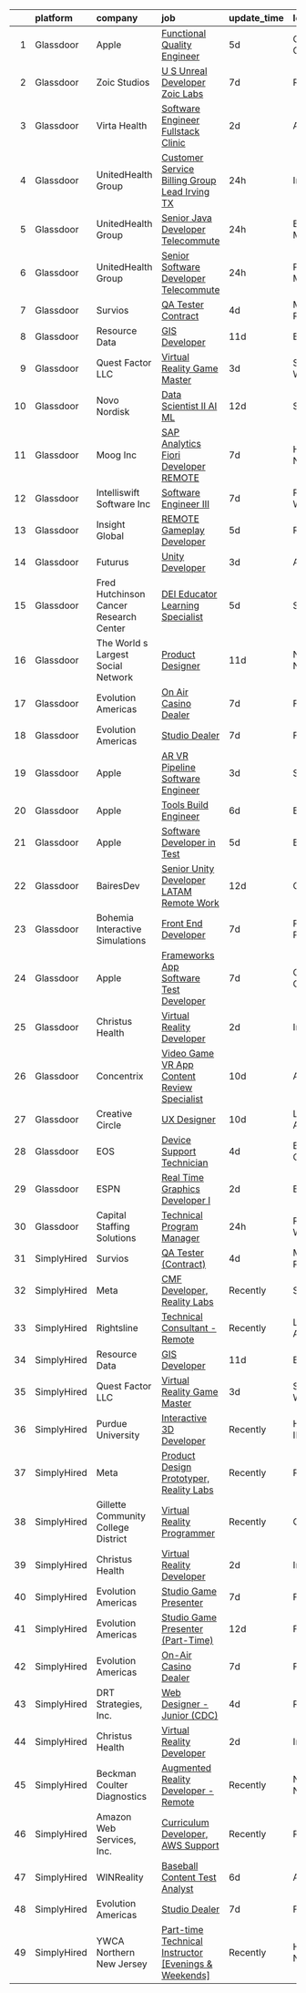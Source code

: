

|    | platform    | company                                | job                                                                                                                                                                                                                                                                                                                                                                                                                                                                                                                                                                                                                                                                                                                                                                                                                                                                                                                                                                                                                                                                                                                                                                                                                                                                                                                                                                                      | update_time   | location           |
|---:|:------------|:---------------------------------------|:-----------------------------------------------------------------------------------------------------------------------------------------------------------------------------------------------------------------------------------------------------------------------------------------------------------------------------------------------------------------------------------------------------------------------------------------------------------------------------------------------------------------------------------------------------------------------------------------------------------------------------------------------------------------------------------------------------------------------------------------------------------------------------------------------------------------------------------------------------------------------------------------------------------------------------------------------------------------------------------------------------------------------------------------------------------------------------------------------------------------------------------------------------------------------------------------------------------------------------------------------------------------------------------------------------------------------------------------------------------------------------------------|:--------------|:-------------------|
|  1 | Glassdoor   | Apple                                  | [Functional Quality Engineer](https://www.glassdoor.com/partner/jobListing.htm?pos=119&ao=1110586&s=58&guid=00000183a1d0d97386acb618a6401f56&src=GD_JOB_AD&t=SR&vt=w&cs=1_0c2a45ea&cb=1664867162862&jobListingId=1008167611694&cpc=F41FEAB56D215062&jrtk=3-0-1gegt1mcri9jg801-1gegt1mdhghr2800-f3a14c9034c69ff5--6NYlbfkN0BvKrLyj5gPmtZO9T8euul8TCxuuKNOtzRJOomxnwSEodTz2Bc-sPZlt2Zgji_QUXGnLYDbMSplYaGsgsjqv-vKJ2u-bn7LB22G0qUrPM_Lh5FDBNNtKI2uIFSWfAJiMxMPqbPyugFUp4tLhfOr5SsD7WiYT3jtdhbyWQfpEku8t9ccDmg96-HRhl_iQGgWT1flHOpvs5dkEVsNHJYWuyXSMsuZhrAXmoegzL0Ygtvl-ayua1-Y0SCis2sT-KokoZD5DTOWmzA8-gmbx88LGgDDeJmB4RfHa2mYocrk9l_idcPsFMkcOAzlhg2fEC0K9AX1kxFtzUym1rrxsyo9ryKdgKXYyl22kVIx-W5vzWA0rS1SV6cet6Dm-VQheuRyPNnwZ_SwKabJL2sKggs1LuUmT5gJNE6ey6K6yvf87ArG9M1IrksbqcfT5gQkeRDJ23vzvXAhvKHeerlwDP5tzd1MIyzDXiUQYBz_xPFDPAoFbG85CzNFCuEfwhl5eOxE_r4-YhsO1qLrlWAxK_anQSt4UVSclSttR5WuLhPCjisNiENiiUve1rrOs-QueiwSBHdOGnsSR-AsZa_u9J0t9w7FOWAJLmBwT27QGVpJUIqiW2a1x62u8gCZwpnOmA_CemeS2_miJkZ3-OHc3mDt1RrQarXILEMv8jmAz4gaM23CjSJX2d6oDfuYXuGHik5oDZaVeyB3MuaUKSNVYW8ntuhTvWAthebfz4ewEqRaR_wzdGa0bkZvfDD2v0QocehgDUsFx5MltPaDxeprgOn12fFDCKH6bFW2tCbos_L26oRNQBLKgaFHKMWQ1qlzKdnB46cBEZh0qZMBC8zop8UnzATMIlcLx8VsZ2jK968wQqOwESuBmJOHP8s9aKX7zg9zpxU6EmGDjKuOcDNH4iptvfUbj3a5FRjn_yFRCtUWjEA2N8fVEgC9lOZNdthIzw42kWAK_QkKet0nPkh5Uw8qS5t0)                                        | 5d            | Cupertino, CA      |
|  2 | Glassdoor   | Zoic Studios                           | [U S  Unreal Developer  Zoic Labs](https://www.glassdoor.com/partner/jobListing.htm?pos=125&ao=1136043&s=58&guid=00000183a1d0d97386acb618a6401f56&src=GD_JOB_AD&t=SR&vt=w&ea=1&cs=1_97c669fc&cb=1664867162862&jobListingId=1008164310134&jrtk=3-0-1gegt1mcri9jg801-1gegt1mdhghr2800-caf17e6357ecfc16-)                                                                                                                                                                                                                                                                                                                                                                                                                                                                                                                                                                                                                                                                                                                                                                                                                                                                                                                                                                                                                                                                                   | 7d            | Remote             |
|  3 | Glassdoor   | Virta Health                           | [Software Engineer  Fullstack   Clinic](https://www.glassdoor.com/partner/jobListing.htm?pos=114&ao=1110586&s=58&guid=00000183a1d0d97386acb618a6401f56&src=GD_JOB_AD&t=SR&vt=w&cs=1_8849b9a4&cb=1664867162861&jobListingId=1008176508563&cpc=42BEC95245890617&jrtk=3-0-1gegt1mcri9jg801-1gegt1mdhghr2800-b14325a7bf5ec6db--6NYlbfkN0AfRf_P-ca05LPdwl18rGIzUr6AHy1uTjbsV8Zoyst9jkXp3tWimqtiGkfeaDSZ-Usv3fqw3KYiW8ncjMF-Lq34_3qp9539Mcg24b2A0AsEaHmerLmyDnF4ksUzHDqAUecsgAOAVarpWXVpqrVOi7XTBLziuY3yl4p0t9Fg_PCE-n6fSUQZ4XZWw-ZNKIyS8eTL81iX9JQgLaf-DDYnQrlZGKNbMvXPcHnKMF2V97TGItdUSlzNbFKzbXndQ8vhoDEm6vz13uPH-Iu9loxQ0-eLHARmQc86fjHtwbXRtGkrFc6cnZ7fX34nUqLS28b4PY28Igb6z8cWY0twJYsbUahbZ0VD_26NGmsikpdJGtZ45Z61_Yfk2IbEsCs0YTv2eGeQojP3w8n3CtyygzTNgwZNldmYKM93PKM5yDbqH57snfYV9pNddSi-zMcwngK9CFvn-pgdatmcjXzwAOi4xAV9fnmaKqlK5fiIU4ktyKnTn88Acx1M64iuvvbfr9y5q5FOuYCnrXfCLiz4xw3Vtpe5Z87Q3zrykyDQb2vrVLb2lh4307j236QGdyKTWwCaG5U869wwk5dY8kTMfvJJIvpdaOSGLCjcJJ5lcE-LqfUlDzBwCH8T3wErpcbu84Po0Zi47FTyZZxvx7D3BIM6AMpY6eoy5dbyam6kje8_WLaYkMoida2Mb7Hf7B5Ax4QQQr5WpumMIEyMExq46jcNSl8nL_Nux2U1aKarG-mVPF3jFuqKCTcEApauazCDv7PmGHfZHuB5jHHUitod47F49sPDiMmjI--FtPfKqWKt8DwvjsYWQODpIoe9nFqBDRgQNbRdx7BqEag2QY5rjrqz_am_AuJTKV5s1Jm19MsnlsshTqvPKlhlAucldKniWZCfdVo%3D)                                                                                                                | 2d            | Atlanta, GA        |
|  4 | Glassdoor   | UnitedHealth Group                     | [Customer Service Billing Group Lead   Irving  TX](https://www.glassdoor.com/partner/jobListing.htm?pos=115&ao=1110586&s=58&guid=00000183a1d0d97386acb618a6401f56&src=GD_JOB_AD&t=SR&vt=w&cs=1_6f7568cc&cb=1664867162861&jobListingId=1008179765253&cpc=9908D8D4413DBB8A&jrtk=3-0-1gegt1mcri9jg801-1gegt1mdhghr2800-9c33bb72a553ec16--6NYlbfkN0C8O9VKdOj_1Zh75e9_CvYhSsWVxS1Pvi5WUWhsf4w7FMNRJSW4TyxYsYuWD0K0LuA01ro-UuEQvTv5tiFQttBTnbcNvQL-j6DpUd9Ynp5eckEN2wuUI2m2CZfxAUkMzWKKyxh1pMdsjKT0zhPy1GQxnLrMyN1lmrv1yxJn1WTfY14Fc1Zm0XWpMwJDf7lbvKw4gsspd3RV4_thi1TsnDWAOk7kJf0cq2rvjlay7lH4hJ-tflnSrH_l3smM8MTPpahVMLUfjoxEaoFleCRZW5bZkS6N9vVNRCUmCsTYggCaae-exJHu6Jlvy9-jYvjI3xth9GYr_dPABAAuuPG1ntLDTqfLIxqmDNsay8Qbh_vpHySFrMmD6h7Ji3MB_vf-zggGOeiywlmghRbbzU2v0X9SKzVlbGrrHzFSB9vVbfgRDB7WQ5FDdGrJSbLm_CbnqeE%3D)                                                                                                                                                                                                                                                                                                                                                                                                                                                                                                                                                                     | 24h           | Irving, TX         |
|  5 | Glassdoor   | UnitedHealth Group                     | [Senior Java Developer   Telecommute](https://www.glassdoor.com/partner/jobListing.htm?pos=112&ao=1110586&s=58&guid=00000183a1d0d97386acb618a6401f56&src=GD_JOB_AD&t=SR&vt=w&cs=1_a930e9ae&cb=1664867162861&jobListingId=1008179765503&cpc=6FC5BA77C9A4CD78&jrtk=3-0-1gegt1mcri9jg801-1gegt1mdhghr2800-1579c048c6a53b2f--6NYlbfkN0C8O9VKdOj_1Zh75e9_CvYhSsWVxS1Pvi5WUWhsf4w7FIc3O6B0uG3ldAQAeoX1gopMpT4I7ihXop205XFPTxLle7E8V9NmEYTvu3pgvT2eemjxVuy99RfrmjBb10jgJMuPbHqt-J0JP4R9R1DomL4CwCqDPc2VC-EMSLYybZtMfcFHaH2c_8Suyu3mEk10WxZnEEWBULJVAyWt_5d7pKcqxZRs4YWSUTAZ-UgvkoGZO90J2LSI-6mtbUYcblEe2j5H64IktBfC-CkNatD_Mk09om0joa01vIPMJoNTqqYimGzWc9vEhpkm2AcsztFoLyjFME2x5SUb2otjwiZJprBN2fxFzJ6wlAHH4EpxlSN2N1T0F74dnvmYArwzmLgutIJ6ogicurZ4EE9GFLM1NrQyjSeC79G-sq_8Y6-O9YYxbKScCe1P-MIVwJLkHHWpP9w%3D)                                                                                                                                                                                                                                                                                                                                                                                                                                                                                                                                                                                  | 24h           | Eden Prairie, MN   |
|  6 | Glassdoor   | UnitedHealth Group                     | [Senior Software Developer   Telecommute](https://www.glassdoor.com/partner/jobListing.htm?pos=113&ao=1110586&s=58&guid=00000183a1d0d97386acb618a6401f56&src=GD_JOB_AD&t=SR&vt=w&cs=1_8a783075&cb=1664867162861&jobListingId=1008179764828&cpc=217C45A42544DB93&jrtk=3-0-1gegt1mcri9jg801-1gegt1mdhghr2800-3638ad3ac4fa814d--6NYlbfkN0C8O9VKdOj_1Zh75e9_CvYhSsWVxS1Pvi5WUWhsf4w7FIc3O6B0uG3ldAQAeoX1gopMpT4I7ihXoipg5dkHpFkdXC6AiJahQVx3POWSDHXJXgCmjvV16e_YiMpoadAcZIvjc-0TtE6JBe5vdnZFTnT31etdrg89GVhYZ2VH5_4mxwaDFxqV2r4uuhDHYBtYfyIToOuNeI1OYGeb_b0Ayy3paJrOWHy9vp3xGCfGpgHBBrb14u9I7Dcr3bCahjU4E-FLlwkrwQK9EZG58SBoOuuXlnDCPcZsRSrXHKLWC8ioO8FDfozjqttQiEgkcSFlV9LxMEP1fk6QqL76jIrz3Ka5IYtQjk1MU9obudPzrYOfPw9yPooNRWExKKVErVLq8c_g6QaDkmjAVmJZVIC8O2i2aMUOwQqrweck-ARNNwhPfnC_m6vYKTR46ZD8P5yx_Xo%3D)                                                                                                                                                                                                                                                                                                                                                                                                                                                                                                                                                                              | 24h           | Plymouth, MN       |
|  7 | Glassdoor   | Survios                                | [QA Tester  Contract ](https://www.glassdoor.com/partner/jobListing.htm?pos=130&ao=1136043&s=58&guid=00000183a1d0d97386acb618a6401f56&src=GD_JOB_AD&t=SR&vt=w&ea=1&cs=1_e4fd16d7&cb=1664867162863&jobListingId=1008172186706&jrtk=3-0-1gegt1mcri9jg801-1gegt1mdhghr2800-6b15e7a1e0d15c3a-)                                                                                                                                                                                                                                                                                                                                                                                                                                                                                                                                                                                                                                                                                                                                                                                                                                                                                                                                                                                                                                                                                               | 4d            | Marina del Rey, CA |
|  8 | Glassdoor   | Resource Data                          | [GIS Developer](https://www.glassdoor.com/partner/jobListing.htm?pos=101&ao=1110586&s=58&guid=00000183a1d0d97386acb618a6401f56&src=GD_JOB_AD&t=SR&vt=w&ea=1&cs=1_c0af7177&cb=1664867162860&jobListingId=1008156409913&cpc=AE9490510CEB3845&jrtk=3-0-1gegt1mcri9jg801-1gegt1mdhghr2800-2eca3f03e7683f2d--6NYlbfkN0Dl7F8yQ3Mt_M0p4pEaeq_LOWEMcxAwOSX3iRAQq_Rxvk4JCbRY4mFoWp-vOhIcdrromiIp2nqw6_MTPQeX64telXdoQGJKsK2YpbAjw4gP4osxmYU-H3UjB-EMHtF2MIDykynp3y5a9aBAAQLWbfe5lbII1XyLkZv4uTXcK6AXfFgKkJYZHCsBjKF3WO8dUZXhSECL04RpdwxfZ3qmGiHlz9KR-el6XOgf6XJeYwt8F3VN7gQ_3UmeMaC4WsSwT421y1GzoPPvCD3AAnc9O7F3Vo4hyETiIUiOUXd7e8mhnkOz8SazdTAshftreWcSYHBRDoTfZCzo7U1s7Bp8oUKUSRyxIT-DByQcfyk4I7GbEEQ2RUlMLRoFQnyxYjiAtLM4m_GqHxRuMAOIXqzTwpDb4WohCCoGMl2OjWw8m4fj9crZTbfx8jQCKQ1Cwxkz8Im_qkfpV-jUVwLOP5l1yZY54SDNsyodXQZDEWlpATfAs4WKfKEHbDOHBviwUm4px5Q%3D)                                                                                                                                                                                                                                                                                                                                                                                                                                                                                                                                   | 11d           | Boise, ID          |
|  9 | Glassdoor   | Quest Factor LLC                       | [Virtual Reality Game Master](https://www.glassdoor.com/partner/jobListing.htm?pos=103&ao=1110586&s=58&guid=00000183a1d0d97386acb618a6401f56&src=GD_JOB_AD&t=SR&vt=w&ea=1&cs=1_59422a2a&cb=1664867162860&jobListingId=1008176017200&cpc=5C70DC7FEE0D01B1&jrtk=3-0-1gegt1mcri9jg801-1gegt1mdhghr2800-cb415bec8634d5ac--6NYlbfkN0C2SVAOpOeIWQkPp9EeCSLxTLheLRty2uanDx8E9nXZ3mu7gJwUrwrha2PAkdSE_Q0zw9OeZDp0ymoHRHWattYWRdtFtSEmf3Q_ZD4VEWGe-ENxA1YgGytv1WYaiV-uPhO-9wMjfUOmz6OreXgGkIJor5DTmtmSF2FEmIDSVSdaaczj6rcPOhCYb1nhKQDkZ-DZC3pyux57-QUJ5i_J4Yt2Lb-D6BPJknHfeLXI-t_kKq8gA1JbUdGFLrLkSMEdpuZSGnjcKLO0rIx7OS4nhiJIP3YFCZ-bICYjQNdgyBMgSO1ECkoIo3vPqqSoYXW1KQpb1rxlqLpQUjQvGKfQaRz7aHjxGiTgGDyIbWHnK0mzuYi0yqNJ54nF6QYFZufZIIkF3YnvrrH6XbwGck-1VjTS3HQNO714oPOtQN4elkI7nJf_DsEzVeXpNX75u3dUXrJ47HOMZ6JSFoElTLwVfqC7a6rXtHfi-OpMmvTPHd3GGdogmduhK2uCYI97VvmGfqn65TppBzxZ8LbQFtF-yd7-)                                                                                                                                                                                                                                                                                                                                                                                                                                                                                                   | 3d            | Shoreline, WA      |
| 10 | Glassdoor   | Novo Nordisk                           | [Data Scientist II   AI ML](https://www.glassdoor.com/partner/jobListing.htm?pos=106&ao=1110586&s=58&guid=00000183a1d0d97386acb618a6401f56&src=GD_JOB_AD&t=SR&vt=w&cs=1_865c52ae&cb=1664867162860&jobListingId=1008153659323&cpc=70E6D4E49C80165A&jrtk=3-0-1gegt1mcri9jg801-1gegt1mdhghr2800-44801c18404dd425--6NYlbfkN0CwTb2KBSy5XqLXEHj5_mYBmDWKOk7XTvk_LICJOppi7cB4B2F4ZeEB2sl2BCaugXZr-jv0zWdtjRBZnZkEZJA1bUP5pVVD0cOHUy30FzaI5j2oWcbAqe4zSyaZNpVKm0-FXZuVMM2xEq0c8FzIJb34NHVwcLHn4exgqXoyvrHMq4QoxjQf0oqbszk-gQz1bxscjSFCboI8gdipBHMYYrh6mvAwM89FBioRSS6CQgp-qMblfweyeC4ldRGBcQCqU2CPePnGD8QF_v3bh7vam9yhvQtqr-FRIrsd8ZHrDbKX5sQa0HNFe7SqdIeuw-yqhD1bpndhLHy_k6VRViYEI_4eCfvaBNx8jx5Ox3EsgFuaJ1V6DqienHhEWeoxzrcjO4a_I4E-qPWcu6DpnyiFTcuBwUOJuqe3u5jnM00BDZVnliQYGrIQeBZNbmssPGkbjGnb9_ocOIQF9LEae61Viz_J4J6yXGYZLxbZUTDj8Sa_5GJ4zhV4RK-TmTdBiQw-EBiHvFQq4S8Fal0TlYaomA3qE3O1rqAud05kAcQZjTzpImGFq6oU9cJtYCWwqG-VnLm_9tG7ktkpp3KZGBsbyBXWDpZnXWzrK3g0tLyQ-f9u_uH5p8wl6GkOHoZEPY8-9YPEbKDx6SAawsaL3Cfu2m2lWnlJXLsyuCQ-g2G7jaaV55JCpeXNYA-2)                                                                                                                                                                                                                                                                                                                                          | 12d           | Seattle, WA        |
| 11 | Glassdoor   | Moog Inc                               | [SAP Analytics Fiori Developer  REMOTE ](https://www.glassdoor.com/partner/jobListing.htm?pos=128&ao=1136043&s=58&guid=00000183a1d0d97386acb618a6401f56&src=GD_JOB_AD&t=SR&vt=w&cs=1_a9a47fa0&cb=1664867162862&jobListingId=1008163572357&jrtk=3-0-1gegt1mcri9jg801-1gegt1mdhghr2800-b8c62642e71cc6b0-)                                                                                                                                                                                                                                                                                                                                                                                                                                                                                                                                                                                                                                                                                                                                                                                                                                                                                                                                                                                                                                                                                  | 7d            | Havelock, NC       |
| 12 | Glassdoor   | Intelliswift Software Inc              | [Software Engineer III](https://www.glassdoor.com/partner/jobListing.htm?pos=123&ao=1110586&s=58&guid=00000183a1d0d97386acb618a6401f56&src=GD_JOB_AD&t=SR&vt=w&ea=1&cs=1_324e6648&cb=1664867162862&jobListingId=1008164005722&cpc=FB7E4A1762AE5BEC&jrtk=3-0-1gegt1mcri9jg801-1gegt1mdhghr2800-105f50e0e9894054--6NYlbfkN0DiLKrdXjeQZR9vKVzqvG_fO73QKtee5CoWfuVjZxaK4bmjGwd_vuK3iP9vI1bYUpCmrS6Qwd2t20QIQmhba7LbFtNIWPS4qw9niYsd_B_pvMkhJsbWGWVFz4mrCHjVw9KmZ9CZ9QqH3IVKVPThUqjDeLC4x7xCF3FSx_ZhPvZZ8YS8rGPqQvPkH1EhrFIdu4NHuq1SHVI1EqPZt5rYamm_pybIUsip4oJ_mOfm0k78VrMF6PZgntxS_GCgcw808YVZ8yaSWfLV9qwdzNkms8ykux6cGVTbgz_C65KMOrYdCvJf3ebuqefsJws9NUDNFhifWYkS6Qd1_Xw5jWA1hrSAU4EIA0btX_LlNRuh-pjigSs2FxSEY5ZkjwVU9TwLgNjgw-v9t7ND1Lcyr2OjM2Heuh31dKiuuAjKI2SZlb81ov3Mev5gHnuLVwC6zSM3-8RlWs7TE-lSL5i2vdLpvzLc3SVuzf9BWdWTzq_VR1X_X-c6NO2bt-Qe_6qAUDW7A1XFj1vCsJQVtRCu6tEZmgwThsGk1hual1qzzt1TnIz1PEYFpIFFsYmYo1ndk7auDU3aW7Ffcd7uHS7lToEAt6HoIq1zEtkmrKdQiuXKqk-D0bbKV6ikCT2SoQ1oxJxOvP51Jn3aUyQVXLJAND2ZIR40GvmpzB6MSa8wao-M7j39rBfC0FDlex2p)                                                                                                                                                                                                                                                                                                                                         | 7d            | Redmond, WA        |
| 13 | Glassdoor   | Insight Global                         | [REMOTE Gameplay Developer](https://www.glassdoor.com/partner/jobListing.htm?pos=120&ao=1110586&s=58&guid=00000183a1d0d97386acb618a6401f56&src=GD_JOB_AD&t=SR&vt=w&ea=1&cs=1_036d014e&cb=1664867162862&jobListingId=1008168457782&cpc=9908D8D4413DBB8A&jrtk=3-0-1gegt1mcri9jg801-1gegt1mdhghr2800-724aa31baf88dd21--6NYlbfkN0BKkHZu3wF05EeDimN_p6sYpKCMArvwa95YdH7UpkaBCq4jyhlUym-tVPKEMJWJqtLxksf-DBlaaczPgWfS2-iTM1n5Ybs0JMZv6xYRBcra7sEVyztlrO39DjHWuojgbjENAACAbwGK6bEMdlf9uYbuBAXcl38heg5t9mdGr3mgm4pF-RhbUn78-nhwk5ip_yp2T4RuM9B_9O8LPiBbAZN-KQZxDws3uRUFOCkx8O9rvRtadsVe6TLna_elnM1q5xA4HhB0izPf1VlXGNUxgtnxGjnI2tpIeHxDpZ9kkpOb14X32L4tu_GMhKeK2TydPmPvbaY1Q3e9gDonrggJ_pwRg6yDLR6YY9rv9S3ZlGcGN2Y0idNAM0JXVKF2BBax5ssakNuZ_9tQ4km14xtao78bpm4dCpirc2mwyBV_i_LoKyPvfe8Gnm4_jkiCRFQTREQ3JQ7f9DNOzxnEhGQhBAOzExVTU7-Z8o39sz3pMuPuexk2qrFaMsHCxi4bJguJuiQIeZGMl-z4L_RTB1SboaBE)                                                                                                                                                                                                                                                                                                                                                                                                                                                                                                     | 5d            | Remote             |
| 14 | Glassdoor   | Futurus                                | [Unity Developer](https://www.glassdoor.com/partner/jobListing.htm?pos=126&ao=1136043&s=58&guid=00000183a1d0d97386acb618a6401f56&src=GD_JOB_AD&t=SR&vt=w&cs=1_fedd291f&cb=1664867162862&jobListingId=1008175937981&jrtk=3-0-1gegt1mcri9jg801-1gegt1mdhghr2800-3ccf8b1e031218d9-)                                                                                                                                                                                                                                                                                                                                                                                                                                                                                                                                                                                                                                                                                                                                                                                                                                                                                                                                                                                                                                                                                                         | 3d            | Atlanta, GA        |
| 15 | Glassdoor   | Fred Hutchinson Cancer Research Center | [DEI Educator   Learning Specialist](https://www.glassdoor.com/partner/jobListing.htm?pos=111&ao=1110586&s=58&guid=00000183a1d0d97386acb618a6401f56&src=GD_JOB_AD&t=SR&vt=w&cs=1_0cdb5330&cb=1664867162861&jobListingId=1008167442689&cpc=5FEB1BEB8E14EF52&jrtk=3-0-1gegt1mcri9jg801-1gegt1mdhghr2800-f78ef124553a3b28--6NYlbfkN0ChZRPYAOFlDXpfYUoXgHsDrQTvUDlvmAZIwQqJX4K7yr3IKJ4kmnF7UhdnLv0JYnqdS-5t7aN0mWe-L7BbRuvzHnprCh5VwseWAKE0zNKF1iNLYdXxzLDbL36ry_MHZwkvznYBtMfhQzxN9taEWWXb1p1eXiPuAddwWn7LexxvJWC3ERTev6Q46l8lj6AF4Ago4VOYIoCBidPLKBBnjdLpHQjMXHP2FwhX9oIla-HMkJRgOcd4i6g06r6LWEEuMl5U2eI8tU-eZhPNyAiNv4wYFekHo9Sh77vd_I5TSW1GBhKND2XnyBuSTsRrLz4x3IPx3Zv_82fwqbrBUTqcL7Vydy0oTRBSbsiepa6h3E20aLO1Gk0IurBCe24J2DFQRGPX4qtrJXUxiPm7dDS6nvgbH7ZFhbnAMb--GHsk4Kmaisw4e5uI57bLjUNK3BxSVXPKBef7VA2l_3RIHs9fRIhjgU1lUtBLPTAh0AGA-qgCgv-TvrPq9rRnqB-0-cRlGK_oXaueFL_YT_XzR91NQSzYQbwaFMOjv_4jSzxkCQSd1mfsuSCN9xJnuONzVSxQGZzm5_LR78l24Hk0xFfF05OKxucnlQoBQen3pUuT_iVtbXqv9ZFY16d3rtW5jU7KLPuIDTAxNrSlFa36FaFcxhNgFLIzuiCi-jSQ6YZGwAnO4mTpstFAVCG9uJCDJFok0DonOtkXMsKQP_t_li-Qp5db)                                                                                                                                                                                                                                                                                                 | 5d            | Seattle, WA        |
| 16 | Glassdoor   | The World s Largest Social Network     | [Product Designer](https://www.glassdoor.com/partner/jobListing.htm?pos=121&ao=1110586&s=58&guid=00000183a1d0d97386acb618a6401f56&src=GD_JOB_AD&t=SR&vt=w&ea=1&cs=1_55b8c14b&cb=1664867162862&jobListingId=1008157140308&cpc=A65DF3A704A48F9B&jrtk=3-0-1gegt1mcri9jg801-1gegt1mdhghr2800-a642022dfeb55cc1--6NYlbfkN0DSgjPPcnEdvoK3uuxfISLALE6pB1FR7YSHOr_tSg5_QGIhoz_2VqUepdcKLBLI_zQiFb7Mv6_CEQhPFum4gfmwQGPCiITf2K0qQj9x0f8a78gVLpfAIjDbULdmdYtrCw4MXe3x5bVzwYaU3_5GrmGaOW1tZGcuO6Qp6i9ygVqII_-w5kJf1No_uNN4AvPR7HXEXNwxKOEC9C61e1ADZBKYd0oFm61I2XBYmgmTPQJMLMJo2R1XJGwO8yDZr6Ze9gN32Vt0AHLn6SfAZHzfMclmjLXm1oGYOi62U9dnKP646p4gAUfRUsGMAxlIiHY-Ylh-Vty_c67TStS0qxwetZtgn8geZHGXFHsgwEKZKbZmsVhNzHur8TOefNUS7efV3bvUOTE3MZt7z5_nvZgUcWGS9pIkyG7LuE9e82sZWz3i8Osk4o9KLBy0pUf2M_nCTXxPuqtkF38wu4Wa9hAcAUkxYU6Zvu0F0DOcM4Va2QwXmeAba44JXkzJSvhNaKO43i8cc_8EiDx2A0YNOhxkZYPanC2OIPnPKm_ElD9k6Dsdo1dupJUHbndEa24M8uTYXv8CTgAEkEJcsvkNOXsC46Ye)                                                                                                                                                                                                                                                                                                                                                                                                                                              | 11d           | New York, NY       |
| 17 | Glassdoor   | Evolution Americas                     | [On Air Casino Dealer](https://www.glassdoor.com/partner/jobListing.htm?pos=105&ao=1110586&s=58&guid=00000183a1d0d97386acb618a6401f56&src=GD_JOB_AD&t=SR&vt=w&ea=1&cs=1_eba9d05d&cb=1664867162861&jobListingId=1008164318505&cpc=66625C18893C0C14&jrtk=3-0-1gegt1mcri9jg801-1gegt1mdhghr2800-9ace6f3f3eee92ee--6NYlbfkN0CDzY5O6uccXRXWu_WX2mUMvcRfHEMtu2IpX-_GKz3K2H3NAn9OmxlWXt3h0OoWKMkrJjR2vY1LEoP7YfRexXpX-DUuDUE6cksBOeo2LUEQIlOEF0UtChpv1DWnWt_nzf3ydDFosKXtbrG88H44kqMwfETRpIWZUR8NNdQWmXrRIA7pAPYLtDfd8fToyDg_7nL0p36H4NlqoROjyPPs2TcAlrKiuuCXNRCT9tycaaHqupDiv7TbQRbYrtBOOze9z_rgMcCZi1Nj8-oGoTR3FRjgK6AtNM21-jk3I35IHaKG0ajFHgOJFKaiZOf9KADG9L6baX8aDBiBz56qD1smlVzZsskO5Fe1cJuoIWjuueAo9hQrIEQed_8p-4wVPDNlNUlKDAqS0NQplhXQYc4xbhmU6IAvLUYm0K71p6PkMi1lQ66aSB7yaQP8JIYUzHyPKQlLBSsRTZogvicUT2LvZ1jh2d-eHAho9TBpbRKZCUpkBfrVLuutxCsnkD2EZT13CUh9b7uOPDRKqvG-OUOnzyvAOhr3jzWLJhyGzLfHMLX_1w%3D%3D)                                                                                                                                                                                                                                                                                                                                                                                                                                                                              | 7d            | Fairfield, CT      |
| 18 | Glassdoor   | Evolution Americas                     | [Studio Dealer](https://www.glassdoor.com/partner/jobListing.htm?pos=104&ao=1110586&s=58&guid=00000183a1d0d97386acb618a6401f56&src=GD_JOB_AD&t=SR&vt=w&ea=1&cs=1_41d3ac7e&cb=1664867162860&jobListingId=1008164318504&cpc=320F474EFE2ECF9F&jrtk=3-0-1gegt1mcri9jg801-1gegt1mdhghr2800-cd946a17239ff50d--6NYlbfkN0CDzY5O6uccXRXWu_WX2mUMvcRfHEMtu2IpX-_GKz3K2H3NAn9OmxlWXt3h0OoWKMkrJjR2vY1LEon71pP5MwcpAzx7iCJDkQ9bqdN9w0v_M_CULGuKWhLTK1eqSLKZ9kg4tZipa3PRJHbtlxqlE_gnWkzgRaKcAnOI8MdfKQHtXdGl5LabmWsNpkwxdZlfbl9QnrTpPtMUfeWl-Jeby0VBUAihqmikcVYEQv9YodRhFHgY5Ncwyp5rjErPBHrywfW1F-Va1q3bPDGpvhRMi6KaPcxalva4pYBfwkXM4neuJIs7TXUi1AEkWdVAGDyx3oe_zraY1q4hygqnRx9epEBmo22XtAmdmhBf4kkE4CS-v58IldsHyeLYHPX0yx8caC9Qz_f4KEJqk45LLB4wSdCINebZHBQIlL6nELVqB3dJXlff9rFFXp0uvqdtklPlUdtDljsTUugG9_D595I50rHjRmFIfAWFIRFYRKXO6_p_fFmFUfwQi1Z7wdSTmqzSeYIxHTMlnGiJQtIOkjUg7JtWaH_Ne6hP-vE%3D)                                                                                                                                                                                                                                                                                                                                                                                                                                                                                                   | 7d            | Fairfield, CT      |
| 19 | Glassdoor   | Apple                                  | [AR VR Pipeline Software Engineer](https://www.glassdoor.com/partner/jobListing.htm?pos=117&ao=1110586&s=58&guid=00000183a1d0d97386acb618a6401f56&src=GD_JOB_AD&t=SR&vt=w&cs=1_2be49635&cb=1664867162862&jobListingId=1008174142034&cpc=8795CF9063CD573D&jrtk=3-0-1gegt1mcri9jg801-1gegt1mdhghr2800-133c7d5ae7ebf393--6NYlbfkN0BvKrLyj5gPmtZO9T8euul8TCxuuKNOtzRJOomxnwSEodTz2Bc-sPZl1dBMH13w-jOps77G4z_GMYJUoL2W7V1w1XDiCA6PWYL8ugvDcKT_Vmils-oCnGj4BywRacFtD1HAnvJ5EjNehkNLrjaogp3KjXxk0Va0-9Xa_KQLwSxWIE4y1UvQWd-B-G7qXPbeeNnqAc8S5Co7rg0BqqWsikIFn0aGuXohQfP_VN7e-jZVlOeRp3QAMAZv7t9SFr7SOwkFS1aVMXyptLiW7Ewps1wjcdiwftSLTkW7SCKcuR2V3aEGCpAgyxuCXlD3L_wzPFh70gFeASacVZGkrdkeHeHbz9_OiJ9PGd4wp5ftwmDhVrOeen5ZezfwaQzAz03XE5eCZSUSspzMR2_PjYB5BJ7YtnUjAsR7sLjfeyNKoTS_68U_pszQRPZg3-FCdrVwDiIifaCpn5_9sW6WIdN5f0cTVGzF7jvDAqDVvuPKyhcKqFgDaXZugQ043ojKGiNvZq1SIFfPOeLoeRd-x6RHJGv2uf8Ha4CGxnQpxMqT9ylM7jOYD_3RRRiVNSkvlZ21FBZ6wrUAc6RSK7ErFcZ5nvLTANEWuBYGUyisZAqropaRLOnWcikZN6t5rjtEcTO9WJF9Rb2NFIafAQPEfd2wbw_ML-8Uni06YjExtzwt4pZkhOrCga_EduD8NlqaOpgsvszMubVzqb01agBv2FzjMB8JCGADbqQHEe6piviGYhbLtVRGJ29UP1mv5X31X5dgueksVKypp9xd02z09QB8dTFGa-7WJopW3hUVZ3nB6nxICQ0lLs5DkST4vGojtdui73tjWXVaH3Xue_5MpLl9es8yULGAX_ANcuJvSohGOrSqQpp0q_If9qCRd0T6rxbCORClla8mF-fTtTC2zGYGTR55KXqaYMirTSUGoriQG9iwtFkNtKyZcYCieov3mdI9jLt8uGyewhfhv_AwMTvysII_)                                   | 3d            | Seattle, WA        |
| 20 | Glassdoor   | Apple                                  | [Tools Build Engineer](https://www.glassdoor.com/partner/jobListing.htm?pos=118&ao=1110586&s=58&guid=00000183a1d0d97386acb618a6401f56&src=GD_JOB_AD&t=SR&vt=w&cs=1_696d1ad5&cb=1664867162862&jobListingId=1008164708846&cpc=AC285F3A3ECA6BB0&jrtk=3-0-1gegt1mcri9jg801-1gegt1mdhghr2800-d05afd4cff3794b1--6NYlbfkN0BvKrLyj5gPmtZO9T8euul8TCxuuKNOtzRJOomxnwSEodTz2Bc-sPZlbtkML8D-m4qjDqsrGnfoqq7rWUQaQV6QE_PBUBYsT4fM9sAVvJDVer8dzoyf4iabhx_s3jcp3HhGg-8KIYoBd2gZR3O-1Ekq3HokKQ39KID90hQH7pIgdO6l9ISTAbXNa45wOHeG6V7owJqgd7NywkDccB8xLmugB86e5cEN2FFN2mq4SAxYP4eKbBV7DBHexF_lDJ4FuI7TskvF6QgyXRoHrvdbfL9uwroQ6LKhmVGM3sRZ-BeTKcOWpPzj0sTEQZ6mKrMMfoRO5vW9IW2qZCrionnlL1q7penntuXxs0EXpk8da5fj83UmfwuWQim6hLdkpWkVb9mnOYVNwrdtolDIefmVuCEWQQzFblG5sRzVwixnRwpzUkY0-8h-sVnBMt3JmxNBkFVbmGdwVoauZRncM8MQ_EZhm7MF3ep-LCbU_bfi8CyeyJdMihn2C0VpQM69sloV3XRgcAKmNyBU_yViZTLwpQFkWl_mPL5wQcdnRAB6B6FoFQoaZDktew9rR8Guqg1kU4A-prV4kV5Q5wiBKi4z8dIt1WYit50HaQhQ8gnUA4l2tLbt5Ca5CYXpfKOp81mPqhRQhQ0J0lS4aTDe2hQrCCz_-OTEv3ML_H9FCLmnQhSvBfKqAvRQoDg4mA2a1MQYE-icYdvXK-Jl9BRlzzm2Li1tti7E7S28SG3uF8CzVhzWCglz8h4z5tMBy85q2kTg5nT6d6OlgyIhavrNKquR9PJPb_XL0JmzINjGgnYgHcZyqdL3z6rmfYjzV23CkPGBK4XjpD1uIR1ZwlNqUzgvET3k3jmvOBHjdKbERKMxnICzZl_x713cC85sLRyoW7h2CE7s1yJjrBDyaVbJDNg8KabA9myOmJCrIMFcvxRnR_hQ7o8jQA8rtcAlsgtLppkpx7uRXz9HkvmTMA%3D%3D)                                                   | 6d            | Boulder, CO        |
| 21 | Glassdoor   | Apple                                  | [Software Developer in Test](https://www.glassdoor.com/partner/jobListing.htm?pos=107&ao=1110586&s=58&guid=00000183a1d0d97386acb618a6401f56&src=GD_JOB_AD&t=SR&vt=w&cs=1_4c7594eb&cb=1664867162860&jobListingId=1008167611662&cpc=AC285F3A3ECA6BB0&jrtk=3-0-1gegt1mcri9jg801-1gegt1mdhghr2800-958a1a6347df90e8--6NYlbfkN0BvKrLyj5gPmtZO9T8euul8TCxuuKNOtzRJOomxnwSEodTz2Bc-sPZlbtkML8D-m4rGWus8ii_HvPhOCQhf0d2gkvPclVYs3hlEy2DKw3fVok-M3o6ncECEsLRkX44feOGnkddwJsvJPkJK0qCjUD5moKNuSx3rbp3jTbxaE7wFGS2wb1GWBbxbfazRzGK72e5vICoxrVIiwCWcqfFw-kE_cUHVXcXt-CR5MAafEdA-AGXEIhNglaw8RuaLKlJAl0nGOYcAiiV6HLBFJBbTEETOdF_6naD9wHL8uSNajZxpRm2glRTDcWf1FJ17m2hhtAQUHwS13CcgnAawt7uKEGrBDQl_IN7zZz1-gZ6ZHzAVGO8cNFHP0EQTGOSHG2EF5SpSvpULs2Kz2l1cJjJTBky6oKgNI82tljbLsuMjI7GLP5fbt_lp8Z-wu70ML-_pipP-dp4kXV1xQ6s6QPdyniWbTIKL014gVWFCJAo_x-iWOvkAxbD6ZvXjTpPKCvxYpUsRlLrnufEI-UIl63B96Wmak74MIuFrDhHDHFDCW8SeVzHlGJ5ZdgeWdTROLC6fMn8X2EOiMC08fXIPt-QnHMUHKnuqrp0tQwMiOiA-vzD5CFaR6wDCCBuXIfcrIxLUIOsE0Axr6gaZx3rA_e3LXoQ5uHb-Y3d70VENbOvfCchwr2PTiXsKaBii4F7_a7omz6l1saRktgTmEGp9NelPAm4yJi3AY7P6NCL2bUX4ShPwvlISYus21tG0fMUw40PG1GjKfCnfLwWgbjtVd4fdY76VFVLSq9DYD4oxfsZVegFOvTvKkGptrEykvjkxnG6n_YASgAtw9uGKRPMUbKBwRJsqkaoc3Xm0VJc22-jO1XG0SEk0xptPdNv2-4nzPuvykQ04T8DuR4RM9Z5EWoMJfLgd_Bdm_2FEmNp_7F-H4qfzdZtDGk6O8fw_I2pfwSVa75d6EoNKJkfdZqnjoY1XXEOd)                                         | 5d            | Boulder, CO        |
| 22 | Glassdoor   | BairesDev                              | [Senior Unity Developer  LATAM    Remote Work](https://www.glassdoor.com/partner/jobListing.htm?pos=108&ao=1110586&s=58&guid=00000183a1d0d97386acb618a6401f56&src=GD_JOB_AD&t=SR&vt=w&cs=1_b9e12004&cb=1664867162861&jobListingId=1008153520027&cpc=654405A9B1E0A9F5&jrtk=3-0-1gegt1mcri9jg801-1gegt1mdhghr2800-d07b078a70677f47--6NYlbfkN0BfEGkshao4EhrCCf7LYqKO8VNtf9vkQrewuI3DmTR_-G3zJxSBeo1O-SB_lpKRvkPM-bPc5FhBWyuJIcxMxgpbjfTpubAlTTARQ0mMGAhamrq9Jn6fhAwDv_qRzdVcBFdMH9gkJbzgO1vp6CpfOGar4AMUZe6FO_fxm45CnFh9QQdcIglhkVnCNJ3W1drMqAM1Gi5cu0qmfnqmiyYuLsr72iAShOb8MzcKfVHKv1m49ppYtZ0aG-p1oa_lrYMmyqUINskIiT4oiW7wvgw7tc7ab6ooJnMXo_s-ppU9wrNsbbfmiuwWsz6jdnmT657H6rDVIs7GTr1mUk4exNjUh7CGJGzGfDV7pjXPvwcETp-_01kxXhqR7h7DTih7rHA9oOCLLlaB1rY8-sn1n9XNKKu6nqym3nW4Idd4irqzEWxq2hf_VDBxMmqjd-_y2_P16t9K_wQKMJBl9jaFxI_C9U9K4w6JEpXVJkQZZRGBTZQ8-Mb9G0vMKcJFrqkZsm0l-YgJKjebqOvC4AOb1dSF23S-QyJcyJOaAWyzQD6JRyZZogrmt58jlIKyHO7nxulOBYtWe0JiLJB4jx-WghJegg_V)                                                                                                                                                                                                                                                                                                                                                                                                                       | 12d           | Colon, PA          |
| 23 | Glassdoor   | Bohemia Interactive Simulations        | [Front End Developer](https://www.glassdoor.com/partner/jobListing.htm?pos=127&ao=1136043&s=58&guid=00000183a1d0d97386acb618a6401f56&src=GD_JOB_AD&t=SR&vt=w&ea=1&cs=1_a14143c6&cb=1664867162862&jobListingId=1008163413258&jrtk=3-0-1gegt1mcri9jg801-1gegt1mdhghr2800-b833b04af9e62add-)                                                                                                                                                                                                                                                                                                                                                                                                                                                                                                                                                                                                                                                                                                                                                                                                                                                                                                                                                                                                                                                                                                | 7d            | Pittsburgh, PA     |
| 24 | Glassdoor   | Apple                                  | [Frameworks App Software Test Developer](https://www.glassdoor.com/partner/jobListing.htm?pos=109&ao=1110586&s=58&guid=00000183a1d0d97386acb618a6401f56&src=GD_JOB_AD&t=SR&vt=w&cs=1_53d4324b&cb=1664867162861&jobListingId=1008162438808&cpc=AC285F3A3ECA6BB0&jrtk=3-0-1gegt1mcri9jg801-1gegt1mdhghr2800-29ad22208d3d06d5--6NYlbfkN0BvKrLyj5gPmtZO9T8euul8TCxuuKNOtzRJOomxnwSEodTz2Bc-sPZlt2Zgji_QUXGkQBg9TOcQTxiHmfzv7Dpw4srzZ-e-ezZZZEregQdT17FxK3cZEO_QjDJ44Oa8tHC_IJ7xgzk_LMQ1cf819yccyxtxXPBMiNdAcj0IQqzJmkcuqkk5nKLpdKQ0ecKf3LcsNKmPHWiYzKV1_-EDiQWS0317WcOEjB3pFukMx8U4cObIduYI2R36i8HngIjdCR3GSmZmj9HRz2a9VbTWU8z3U5W45IqAxGPw_bRZjKkEYHFfGzxLiF_rRnKpXXQhSxB6F0yn9vzcKrgGUx8zbDO0ee8y3OqR5VB8v27GBFzH6KKPrLdrVDqKA7B8ps93pX2GJRyvq25dage6dajSk8wEQUaoBbXUGeOUig8PCcrCSdLWs2Z4kjOvHMkYzEg6tOjn6bcCeT3qq0E4x03onv7M-ahxDFDfClPhv9gHVP7SGUw83rrFdux-0tKvTTedosYtxFqa5qBNDXk5596CY8svM6ftt6X1JWb4xWoDsAq2i3Ap06_FZeAOo_Y8vXPXsOaWCEjdQjM1hhD828pHqmk1HWMnAnGWP_7eguGFs9T_x8ps_nVHjrpfD6UbhCj2kdXCgj2ioAFJFHFjn0FVRqui5rUbh51Y6pzTo6LiohgfqbolFQdxZePeWLxqBbViQXvpYE4Q0NnrD2ZGEmowbNucKQqnvEA1MJq0nYut72oKD09ah2oZFDbfc6YE1LJIWqRW8hFd1IZoH6ejF-Fk9FMGAP1kE_Re05ApCfMsiAFQ27wEVtoM-lR0JkPQSmsRHTbLALeMV2GUHu_jWfkxZHNU8M07EfRESNlS7QU2v9xkGO-fdFsWHJBR5MNVCfX-iwFh9fIDiThkW-liCVAkoJa-srJ1XOe2cycAoDCK42Ae5nSmWA0-fb9opisB33SZyDfaPrFPTJJ0sPS0TUtMxQvPjMmAfJ69uOKTMOH-XzGSrQ%3D%3D) | 7d            | Cupertino, CA      |
| 25 | Glassdoor   | Christus Health                        | [Virtual Reality Developer](https://www.glassdoor.com/partner/jobListing.htm?pos=102&ao=1110586&s=58&guid=00000183a1d0d97386acb618a6401f56&src=GD_JOB_AD&t=SR&vt=w&cs=1_a4335944&cb=1664867162860&jobListingId=1008176398593&cpc=A65DF3A704A48F9B&jrtk=3-0-1gegt1mcri9jg801-1gegt1mdhghr2800-e33922ebe80efbea--6NYlbfkN0DJ9JRso26i2D4tQcfl1gtFXJkAeNCKWTrBM27lH9GOblpLlfXdLf9Oa44B845qjcc9_IAc34cQrmSlUGhl0ubm8Yg2FZTf9hYwR7_Kt9JzVa8XIQkaz8io1llHMUv5PInJEaOBW-9F2phzdkZ5Yu7x4b5I20W_xtt-23JzHsj5VRXq5iS0nRwUbHvRpmBZvrgSEvGEDsqIErWxqyYSXmP8Nqk_buELupAXQRez-uH4qQvllz7vq-VIEYhsVAyEl-YnUVhKnx35p3xZ0-bexFTRqIba8e0o6aE_7xt3o4p9fB1UFd60nRbxyFwqsDMSnaMhvc2vpPnClXZSo62Kp24eDACw2sTq8HsGBD9Dbmqz12Z5rVShR-uqSBijahx4LISffalgwALwq5UIpmB6VCB1VUWVFDV4dL1Gh7FySsTOZU2Wr-_dTb3gL2Atqp2CTfE0LeI8t3RXyAb2CCnYBfykLaWfwwzrSvmRoBmDSUvguZ2WCquS7pezSxuhRIrw7rKsP_2bcFiF85H1-6ne2DrPsnIksN_sfp2KQ2TS58aXZ5kxIXETHjjY8h-XK0hsyP4%3D)                                                                                                                                                                                                                                                                                                                                                                                                                                                            | 2d            | Irving, TX         |
| 26 | Glassdoor   | Concentrix                             | [Video Game   VR App Content Review Specialist](https://www.glassdoor.com/partner/jobListing.htm?pos=110&ao=1110586&s=58&guid=00000183a1d0d97386acb618a6401f56&src=GD_JOB_AD&t=SR&vt=w&cs=1_06ab0994&cb=1664867162861&jobListingId=1008158915479&cpc=155EB9D5185558AF&jrtk=3-0-1gegt1mcri9jg801-1gegt1mdhghr2800-af2231bbabc3ff0d--6NYlbfkN0AfEUPYXw0LdueN7IxfiXmKnG2eWUG6Mty7tb9vZwqJ32hmgxHvAHuRYOGyZpBBgoIRxkaOZUJ3EmtDcSMT2kZPH57-ylIv3w57J8b2j7ue1Uxjs_bKZQmLQGCKv6xBmqF70FmTQfog_gTlht7vf7ME-NqeZenTSUjN85CBVEP95X7pG-d9e5mkJ4ZxkvjDoh8NmEQlza9QW_G8Yxvda5Ok9INJANfpnAh_-QmGlY6uK0Fbgzz-qbgj0D53L-e6RBo-AuQUuCCPb9AsJzTx6AsFmxV8NYSXzVVddVjnEktbpitoHvRgK34XDiTqiaOtPAbCWakScR_CL-qkK_jxWryRmNvd6TxdK9r_qcuTM1uOWbg-mhTqHgiB9w5I3o1ivP-LeFtg34youuXzNmobO2s23MaxFdezdGV7jtw8QjcN3a_kIT4FGg71ZNVMHhxkmCS70kM-wv6HlOfO-1qDsEhZBKaLm28vREGwG27LhB4iabMkqIva207Kzh2knVb0yghkHrRg1hDBB3QwLqqFXfITGHkG-t2YrGUB-_WUpp_LFxEaUIVNbjGrEWxB6hdoaujNIsqePZ1P8Yf4RXXEPsWhvFB-KEryK8SfgICX1CRslezHIsR3Ik11EaEL3VxyC6saKsBT_Ly2ivqsl52n66S7g3Sjn8DHXBImVNzUa6qBAQ%3D%3D)                                                                                                                                                                                                                                                                                                                          | 10d           | Austin, TX         |
| 27 | Glassdoor   | Creative Circle                        | [UX Designer](https://www.glassdoor.com/partner/jobListing.htm?pos=122&ao=1110586&s=58&guid=00000183a1d0d97386acb618a6401f56&src=GD_JOB_AD&t=SR&vt=w&cs=1_067d9a81&cb=1664867162862&jobListingId=1008158063137&cpc=7F6F94E2229B3AB5&jrtk=3-0-1gegt1mcri9jg801-1gegt1mdhghr2800-ec2e55de0a94811f--6NYlbfkN0BPwlZa85gbT4Q3XYQoU_uQn0Qmw9zd_9UNfmcwtqAVud1yvyq1Z4UAlx1bxhDUi3LLFLUld_1vJrumFSDvG6lUa_HJGwxAAUxa9p0M-jkeyeN6GzOqSmw-VWsVBukvyjroC-hZtCxh3oS8dg-fi22EeP_Rmk0_tnCQzpjzfP_qW9dVcTevCUSaINHo1Jd-YRI0h0gyc4yW8mAaJiDJesBNN3aPVIBqYcR_lF6c7H3qIp_nGvdd-iTqbEMLvAX1Km5FmBavmIpMgbdObkpel87NhC8sloNefk3_J10fU16u5GbrUpeEE1eqVYVS1-4ypeoohAmL7U52Jwel72kg5YSR226OCRkdXl9y0oEwYV2qr1M5a1-o_Q_maMQra2W_t61wplWlKqs2oBCn8MaqXSX99CR2sBzfhFWwGKVuSofvuDdXQ89IrSx5S5OoLep8jGjKlalqtoxm78sVRhF3VgGguwswCeAl58JqpLYXQ1_lL26Pzk20z5Rygy0tIMXdUh8VvM01NcYJPbjnO8y1l3Jl)                                                                                                                                                                                                                                                                                                                                                                                                                                                                                                                        | 10d           | Los Angeles, CA    |
| 28 | Glassdoor   | EOS                                    | [Device Support Technician](https://www.glassdoor.com/partner/jobListing.htm?pos=116&ao=1110586&s=58&guid=00000183a1d0d97386acb618a6401f56&src=GD_JOB_AD&t=SR&vt=w&ea=1&cs=1_346d1785&cb=1664867162862&jobListingId=1008171585415&cpc=1160948BCBA38B5B&jrtk=3-0-1gegt1mcri9jg801-1gegt1mdhghr2800-453c53e6ea62177f--6NYlbfkN0CPuFK2nZOxfoNNJY0Pao8GxSWpION7uy0983NRRg9RKDewEfDB7qPLIZAMCI42lkcrPxyJkZELxqe_S4DL8srPmRsxV1hMJcoaJ1ytUxlYLXXponbxpAzm5RgFdncmvZq3RcxOQB9aQDrvhtAuLmvKpNCRVKGc3R9w6t-RL4Hbs3nFhke0BeUhwz5uSTs8Aa-tjkLjbAgGWp7YD3vS2i73CmhrW_YhWPWhGke60hROs1NHHp--0Oq4PR8kbpf2v4uzbb3-bacmCB75fON81V61IxVG-Mg5vaKFDJBdfh9SQSYd9FRAJK09E0CTCDwO1zkP2zezEG-PmXH6QQTl968gAYQB8NUV8oojqaznLxhVfpQvRVxSKM2c1KxE0UZIMmDPDHGqX6eeJDrnZD7p-qO7L_N89hPuo1ZVB16AOpUncArHs6Zhov-qZL-MtXr-xmhNV7s_fEfQD_yHYFv2uTiM)                                                                                                                                                                                                                                                                                                                                                                                                                                                                                                                                                                     | 4d            | Burlingame, CA     |
| 29 | Glassdoor   | ESPN                                   | [Real Time Graphics Developer I](https://www.glassdoor.com/partner/jobListing.htm?pos=129&ao=1136043&s=58&guid=00000183a1d0d97386acb618a6401f56&src=GD_JOB_AD&t=SR&vt=w&cs=1_9d55f26f&cb=1664867162863&jobListingId=1008176853263&jrtk=3-0-1gegt1mcri9jg801-1gegt1mdhghr2800-55e91cf92c1e816e-)                                                                                                                                                                                                                                                                                                                                                                                                                                                                                                                                                                                                                                                                                                                                                                                                                                                                                                                                                                                                                                                                                          | 2d            | Bristol, CT        |
| 30 | Glassdoor   | Capital Staffing Solutions             | [Technical Program Manager](https://www.glassdoor.com/partner/jobListing.htm?pos=124&ao=1110586&s=58&guid=00000183a1d0d97386acb618a6401f56&src=GD_JOB_AD&t=SR&vt=w&cs=1_efe7509c&cb=1664867162862&jobListingId=1008181193194&cpc=2CAED5C921A5F994&jrtk=3-0-1gegt1mcri9jg801-1gegt1mdhghr2800-502d2d015df2d14d--6NYlbfkN0AHXq2vAVwR3IH7wgnTMdWCa3HguypIXx0DFudX-u0zu6XSU0N9gDGCMsnO9yvyAfPGwRQDzqvHl1GjKv5OWrU0xzaZq0HDcvV9NBFFmXCm_XpihfW8GdP2P0Rr1Ug9ggEcEMd9_TsoloX4QkcOJuBo6aENU_H6k-YqkRmi43mkKBQbarvyMVueC5A-3LgiD8xuhLOuzBzNJXznuwo2HGoepOOVExBAPSmyfJ8pfPyy3JquUsqUPVUYTgOmUtpG_2DmfrNteNPKWcqm_y-f51KR90WVS6N_lABtK1MYQoPrNW7IeEHU_FTF27Ez5UyKKY5ZG1XtgoLycrY_Xpbdxg4Ug9veSMxr0cUGu-rxzlkppuX0rsysWkhyrX4BUF5sKxp2GNp4zzeuZulS6wmS2FziLH1gLYO4cmaBEiiYWKQPZyRGix89NTDmTOu3yuW5835Lczx86YIZt7I2ihHgTqLuIXvdb5fYquuNmFfnXna1tNX9lAZg9BcDcVSyBEllazwOq-WeyfaWLcfyaWFytIMI_CCNjKttQj8%3D)                                                                                                                                                                                                                                                                                                                                                                                                                                                                                            | 24h           | Redmond, WA        |
| 31 | SimplyHired | Survios                                | [QA Tester (Contract)](https://www.simplyhired.com/job/ECocjhyejHQ0IfSKb2JPELogCDlHDZjPqRxAugLzHvAyy-Pd8YbI5Q?q=virtual+reality+developer)                                                                                                                                                                                                                                                                                                                                                                                                                                                                                                                                                                                                                                                                                                                                                                                                                                                                                                                                                                                                                                                                                                                                                                                                                                               | 4d            | Marina del Rey, CA |
| 32 | SimplyHired | Meta                                   | [CMF Developer, Reality Labs](https://www.simplyhired.com/job/9uq1o0UC6xYXTTSO0AdWtTM7F2_B9viayJnwGXId6zRJFA3H4xo8AA?q=virtual+reality+developer)                                                                                                                                                                                                                                                                                                                                                                                                                                                                                                                                                                                                                                                                                                                                                                                                                                                                                                                                                                                                                                                                                                                                                                                                                                        | Recently      | Seattle, WA        |
| 33 | SimplyHired | Rightsline                             | [Technical Consultant - Remote](https://www.simplyhired.com/job/O1YEjbT-OffG_BwZZLDDR_MXR4qqjlBM_OSXUD7ABebGyUjYRzDpOg?q=virtual+reality+developer)                                                                                                                                                                                                                                                                                                                                                                                                                                                                                                                                                                                                                                                                                                                                                                                                                                                                                                                                                                                                                                                                                                                                                                                                                                      | Recently      | Los Angeles, CA    |
| 34 | SimplyHired | Resource Data                          | [GIS Developer](https://www.simplyhired.com/job/J19f15zgGSlr0aJ-ElV9nAD8BHlfc15TFKWeMcng8jTyDZ0XKXtJog?q=virtual+reality+developer)                                                                                                                                                                                                                                                                                                                                                                                                                                                                                                                                                                                                                                                                                                                                                                                                                                                                                                                                                                                                                                                                                                                                                                                                                                                      | 11d           | Boise, ID          |
| 35 | SimplyHired | Quest Factor LLC                       | [Virtual Reality Game Master](https://www.simplyhired.com/job/Mhsxhcr6TpOUIonPqIxn64ZGsPAQX40CfkYUzzopPJLdlfsmMctzpw?q=virtual+reality+developer)                                                                                                                                                                                                                                                                                                                                                                                                                                                                                                                                                                                                                                                                                                                                                                                                                                                                                                                                                                                                                                                                                                                                                                                                                                        | 3d            | Shoreline, WA      |
| 36 | SimplyHired | Purdue University                      | [Interactive 3D Developer](https://www.simplyhired.com/job/V76HiP4xnvRBBT6K-n3_Aj63UnWdSszyw3n14uNA9KGovlsslfuQvw?q=virtual+reality+developer)                                                                                                                                                                                                                                                                                                                                                                                                                                                                                                                                                                                                                                                                                                                                                                                                                                                                                                                                                                                                                                                                                                                                                                                                                                           | Recently      | Hammond, IN        |
| 37 | SimplyHired | Meta                                   | [Product Design Prototyper, Reality Labs](https://www.simplyhired.com/job/lkOTPcNia0pfSnu5qZhalLtdRBC2pyU4dCjC0u0F9QTBc0yvPImRQQ?q=virtual+reality+developer)                                                                                                                                                                                                                                                                                                                                                                                                                                                                                                                                                                                                                                                                                                                                                                                                                                                                                                                                                                                                                                                                                                                                                                                                                            | Recently      | Remote             |
| 38 | SimplyHired | Gillette Community College District    | [Virtual Reality Programmer](https://www.simplyhired.com/job/JZX4UNn2WKkU9vcjoDqy1FZyAxv9X_Q-ZvGyjk7_x1HIVsaKiXN_Sg?q=virtual+reality+developer)                                                                                                                                                                                                                                                                                                                                                                                                                                                                                                                                                                                                                                                                                                                                                                                                                                                                                                                                                                                                                                                                                                                                                                                                                                         | Recently      | Gillette, WY       |
| 39 | SimplyHired | Christus Health                        | [Virtual Reality Developer](https://www.simplyhired.com/job/fLB0mk1N7l1qpAe36CKZ30IyNzYG5tNwTNVsdcdSs1NseXUvnm0QYg?q=virtual+reality+developer)                                                                                                                                                                                                                                                                                                                                                                                                                                                                                                                                                                                                                                                                                                                                                                                                                                                                                                                                                                                                                                                                                                                                                                                                                                          | 2d            | Irving, TX         |
| 40 | SimplyHired | Evolution Americas                     | [Studio Game Presenter](https://www.simplyhired.com/job/am5qYTmkCnaIdu1iThAhgu8WXBIqp_Z24brhDBtDTaJL94XM0KRB9w?q=virtual+reality+developer)                                                                                                                                                                                                                                                                                                                                                                                                                                                                                                                                                                                                                                                                                                                                                                                                                                                                                                                                                                                                                                                                                                                                                                                                                                              | 7d            | Fairfield, CT      |
| 41 | SimplyHired | Evolution Americas                     | [Studio Game Presenter (Part-Time)](https://www.simplyhired.com/job/L4-fzYK9E7GCAzjdvlclZDCsEsilvfgT4yWwBqmfIzgx9Adx_3ng_Q?q=virtual+reality+developer)                                                                                                                                                                                                                                                                                                                                                                                                                                                                                                                                                                                                                                                                                                                                                                                                                                                                                                                                                                                                                                                                                                                                                                                                                                  | 12d           | Fairfield, CT      |
| 42 | SimplyHired | Evolution Americas                     | [On-Air Casino Dealer](https://www.simplyhired.com/job/s1AwU_ODZf8pBBBcoTDFi39dFybifI8I4h_49rYi-HdGbd4lma_FAg?q=virtual+reality+developer)                                                                                                                                                                                                                                                                                                                                                                                                                                                                                                                                                                                                                                                                                                                                                                                                                                                                                                                                                                                                                                                                                                                                                                                                                                               | 7d            | Fairfield, CT      |
| 43 | SimplyHired | DRT Strategies, Inc.                   | [Web Designer - Junior (CDC)](https://www.simplyhired.com/job/t4rNrZ0uelhck-3KEkD7WiZMSagH7f-oPBXZ5HbYV6nK82mgCd9-xQ?q=virtual+reality+developer)                                                                                                                                                                                                                                                                                                                                                                                                                                                                                                                                                                                                                                                                                                                                                                                                                                                                                                                                                                                                                                                                                                                                                                                                                                        | 4d            | Remote             |
| 44 | SimplyHired | Christus Health                        | [Virtual Reality Developer](https://www.simplyhired.com/job/fLB0mk1N7l1qpAe36CKZ30IyNzYG5tNwTNVsdcdSs1NseXUvnm0QYg?q=virtual+reality+developer)                                                                                                                                                                                                                                                                                                                                                                                                                                                                                                                                                                                                                                                                                                                                                                                                                                                                                                                                                                                                                                                                                                                                                                                                                                          | 2d            | Irving, TX         |
| 45 | SimplyHired | Beckman Coulter Diagnostics            | [Augmented Reality Developer - Remote](https://www.simplyhired.com/job/BENKFUiPiOGd7NnZxCUDDfnfvXKPu5VZW7UgNI7rEFaIlZc_QEGZdA?q=virtual+reality+developer)                                                                                                                                                                                                                                                                                                                                                                                                                                                                                                                                                                                                                                                                                                                                                                                                                                                                                                                                                                                                                                                                                                                                                                                                                               | Recently      | New York, NY       |
| 46 | SimplyHired | Amazon Web Services, Inc.              | [Curriculum Developer, AWS Support](https://www.simplyhired.com/job/VJ2mxpB_C3RiZ9WEdGHt_L8L7tDgh2uUlbSQc1Inzt2mb5hjGzhRXQ?q=virtual+reality+developer)                                                                                                                                                                                                                                                                                                                                                                                                                                                                                                                                                                                                                                                                                                                                                                                                                                                                                                                                                                                                                                                                                                                                                                                                                                  | Recently      | Remote             |
| 47 | SimplyHired | WINReality                             | [Baseball Content Test Analyst](https://www.simplyhired.com/job/A7h3iYP37AXyil9UegAAYDuJsmMfRIj9uo12SES9dc1HpRn9Ebgwrg?q=virtual+reality+developer)                                                                                                                                                                                                                                                                                                                                                                                                                                                                                                                                                                                                                                                                                                                                                                                                                                                                                                                                                                                                                                                                                                                                                                                                                                      | 6d            | Austin, TX         |
| 48 | SimplyHired | Evolution Americas                     | [Studio Dealer](https://www.simplyhired.com/job/L8yD7GZQm_1lxBTp5Cad_XhMWEwutPYgm7gdM1UCTQ5NhEnYTInsfQ?q=virtual+reality+developer)                                                                                                                                                                                                                                                                                                                                                                                                                                                                                                                                                                                                                                                                                                                                                                                                                                                                                                                                                                                                                                                                                                                                                                                                                                                      | 7d            | Fairfield, CT      |
| 49 | SimplyHired | YWCA Northern New Jersey               | [Part-time Technical Instructor [Evenings & Weekends]](https://www.simplyhired.com/job/aHVREMHEfwGX3CuQ0OtlAYfIK-wy85uqeS-aLN2TxPmTLj7SGWPX7A?q=virtual+reality+developer)                                                                                                                                                                                                                                                                                                                                                                                                                                                                                                                                                                                                                                                                                                                                                                                                                                                                                                                                                                                                                                                                                                                                                                                                               | Recently      | Hackensack, NJ     |
